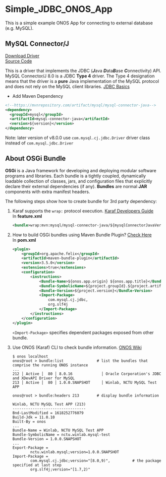 # Simple_JDBC_ONOS_App

This is a simple example ONOS App for connecting to external database (e.g. MySQL).


## MySQL Connector/J

[Download Driver](https://dev.mysql.com/downloads/connector/j/)  
[Source Code](https://github.com/mysql/mysql-connector-j.git)  

This is a driver that implements the JDBC (***J***ava ***D***ata***B***ase ***C***onnectivity) API.
MySQL Connector/J 8.0 is a JDBC **Type 4** driver.
The Type 4 designation means that the driver is a **pure** Java implementation of the MySQL protocol and does not rely on the MySQL client libraries.
[JDBC Basics](https://github.com/JustinSDK/JavaSE6Tutorial/blob/master/docs/CH20.md?fbclid=IwAR204l4sGneQFpLbgnraa3aqfIC4WS-Q19JrDJ0_GOrOBrDVPeO9RL-fUOY)  

* Add Maven Dependency   
```xml
<!--https://mvnrepository.com/artifact/mysql/mysql-connector-java-->
<dependency>
  <groupId>mysql</groupId>
  <artifactId>mysql-connector-java</artifactId>
  <version>${version}</version>
</dependency>
```
Note: later version of v8.0.0 use `com.mysql.cj.jdbc.Driver` driver class instead of `com.mysql.jdbc.Driver`  

## About OSGi Bundle

**OSGi** is a Java framework for developing and deploying modular software programs and libraries.
Each bundle is a tightly coupled, dynamically loadable collection of classes, jars, and configuration files that explicitly declare their external dependencies (if any).
**Bundles** are normal **JAR** components with extra manifest headers.  

The following steps show how to create bundle for 3rd party dependency:

1. Karaf supports the `wrap:` protocol execution.
[Karaf Developers Guide](https://karaf.apache.org/manual/latest-2.x/developers-guide/creating-bundles.html)  
    In **feature.xml**
    ```xml
    <bundle>wrap:mvn:mysql/mysql-connector-java/${mysqlConnectorJavaVersion}</bundle>
    ```
   
2. How to build OSGi bundles using Maven Bundle Plugin? 
    [Check Here](https://wso2.com/library/tutorials/develop-osgi-bundles-using-maven-bundle-plugin/)  
    In **pom.xml**
    ```xml
    <plugin>
        <groupId>org.apache.felix</groupId>
        <artifactId>maven-bundle-plugin</artifactId>
        <version>3.5.0</version>
        <extensions>true</extensions>
        <configuration>
            <instructions>
                <Bundle-Name>${onos.app.origin} ${onos.app.title}</Bundle-Name>
                <Bundle-SymbolicName>${project.groupId}.${project.artifactId}</Bundle-SymbolicName>
                <Bundle-Version>${project.version}</Bundle-Version>
                <Import-Package>
                    com.mysql.cj.jdbc,
                    org.slf4j
                </Import-Package>
            </instructions>
        </configuration>
    </plugin>
    ```
    
    `<Import-Package>` specifies dependent packages exposed from other bundle.    


3. Use ONOS (Karaf) CLI to check bundle information.
[ONOS Wiki](https://wiki.onosproject.org/display/ONOS/The+ONOS+CLI)  
    ```shell
    $ onos localhost
    onos@root > bundle:list               # list the bundles that comprise the running ONOS instance
    ...
    212 │ Active │  80 │ 8.0.16             │ Oracle Corporation's JDBC and XDevAPI Driver for MySQL
    213 │ Active │  80 │ 1.0.0.SNAPSHOT     │ Winlab, NCTU MySQL Test APP
    
    onos@root > bundle:headers 213        # display bundle information
    
    Winlab, NCTU MySQL Test APP (213)
    ---------------------------------
    Bnd-LastModified = 1618252776079
    Build-Jdk = 11.0.10
    Built-By = onos
    ...
    Bundle-Name = Winlab, NCTU MySQL Test APP
    Bundle-SymbolicName = nctu.winlab.mysql-test
    Bundle-Version = 1.0.0.SNAPSHOT
    ...
    Export-Package =
            nctu.winlab.mysql;version=1.0.0.SNAPSHOT
    Import-Package =
            com.mysql.cj.jdbc;version="[8.0,9)",          # the package specified at last step
            org.slf4j;version="[1.7,2)"
    ```
